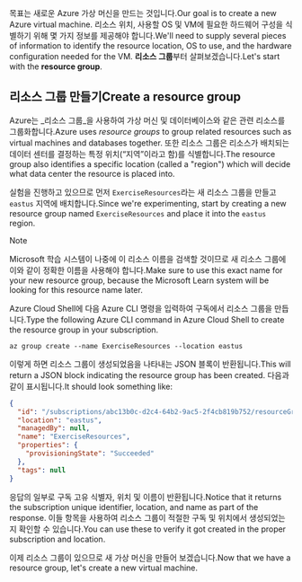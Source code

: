 <span data-ttu-id="5cec5-101">목표는 새로운 Azure 가상 머신을 만드는 것입니다.</span><span class="sxs-lookup"><span data-stu-id="5cec5-101">Our goal is to create a new Azure virtual machine.</span></span> <span data-ttu-id="5cec5-102">리소스 위치, 사용할 OS 및 VM에 필요한 하드웨어 구성을 식별하기 위해 몇 가지 정보를 제공해야 합니다.</span><span class="sxs-lookup"><span data-stu-id="5cec5-102">We'll need to supply several pieces of information to identify the resource location, OS to use, and the hardware configuration needed for the VM.</span></span> <span data-ttu-id="5cec5-103">**리소스 그룹**부터 살펴보겠습니다.</span><span class="sxs-lookup"><span data-stu-id="5cec5-103">Let's start with the **resource group**.</span></span>

## <a name="create-a-resource-group"></a><span data-ttu-id="5cec5-104">리소스 그룹 만들기</span><span class="sxs-lookup"><span data-stu-id="5cec5-104">Create a resource group</span></span>

<span data-ttu-id="5cec5-105">Azure는 _리소스 그룹_을 사용하여 가상 머신 및 데이터베이스와 같은 관련 리소스를 그룹화합니다.</span><span class="sxs-lookup"><span data-stu-id="5cec5-105">Azure uses _resource groups_ to group related resources such as virtual machines and databases together.</span></span> <span data-ttu-id="5cec5-106">또한 리소스 그룹은 리소스가 배치되는 데이터 센터를 결정하는 특정 위치(“지역”이라고 함)를 식별합니다.</span><span class="sxs-lookup"><span data-stu-id="5cec5-106">The resource group also identifies a specific location (called a "region") which will decide what data center the resource is placed into.</span></span>

<span data-ttu-id="5cec5-107">실험을 진행하고 있으므로 먼저 `ExerciseResources`라는 새 리소스 그룹을 만들고 `eastus` 지역에 배치합니다.</span><span class="sxs-lookup"><span data-stu-id="5cec5-107">Since we're experimenting, start by creating a new resource group named `ExerciseResources` and place it into the `eastus` region.</span></span>

> [!NOTE]
> <span data-ttu-id="5cec5-108">Microsoft 학습 시스템이 나중에 이 리소스 이름을 검색할 것이므로 새 리소스 그룹에 이와 같이 정확한 이름을 사용해야 합니다.</span><span class="sxs-lookup"><span data-stu-id="5cec5-108">Make sure to use this exact name for your new resource group, because the Microsoft Learn system will be looking for this resource name later.</span></span> 

<span data-ttu-id="5cec5-109">Azure Cloud Shell에 다음 Azure CLI 명령을 입력하여 구독에서 리소스 그룹을 만듭니다.</span><span class="sxs-lookup"><span data-stu-id="5cec5-109">Type the following Azure CLI command in Azure Cloud Shell to create the resource group in your subscription.</span></span>

```azurecli
az group create --name ExerciseResources --location eastus
```

<span data-ttu-id="5cec5-110">이렇게 하면 리소스 그룹이 생성되었음을 나타내는 JSON 블록이 반환됩니다.</span><span class="sxs-lookup"><span data-stu-id="5cec5-110">This will return a JSON block indicating the resource group has been created.</span></span> <span data-ttu-id="5cec5-111">다음과 같이 표시됩니다.</span><span class="sxs-lookup"><span data-stu-id="5cec5-111">It should look something like:</span></span>

```json
{
  "id": "/subscriptions/abc13b0c-d2c4-64b2-9ac5-2f4cb819b752/resourceGroups/ExerciseResources",
  "location": "eastus",
  "managedBy": null,
  "name": "ExerciseResources",
  "properties": {
    "provisioningState": "Succeeded"
  },
  "tags": null
}
```

<span data-ttu-id="5cec5-112">응답의 일부로 구독 고유 식별자, 위치 및 이름이 반환됩니다.</span><span class="sxs-lookup"><span data-stu-id="5cec5-112">Notice that it returns the subscription unique identifier, location, and name as part of the response.</span></span> <span data-ttu-id="5cec5-113">이들 항목을 사용하여 리소스 그룹이 적절한 구독 및 위치에서 생성되었는지 확인할 수 있습니다.</span><span class="sxs-lookup"><span data-stu-id="5cec5-113">You can use these to verify it got created in the proper subscription and location.</span></span>

<span data-ttu-id="5cec5-114">이제 리소스 그룹이 있으므로 새 가상 머신을 만들어 보겠습니다.</span><span class="sxs-lookup"><span data-stu-id="5cec5-114">Now that we have a resource group, let's create a new virtual machine.</span></span>